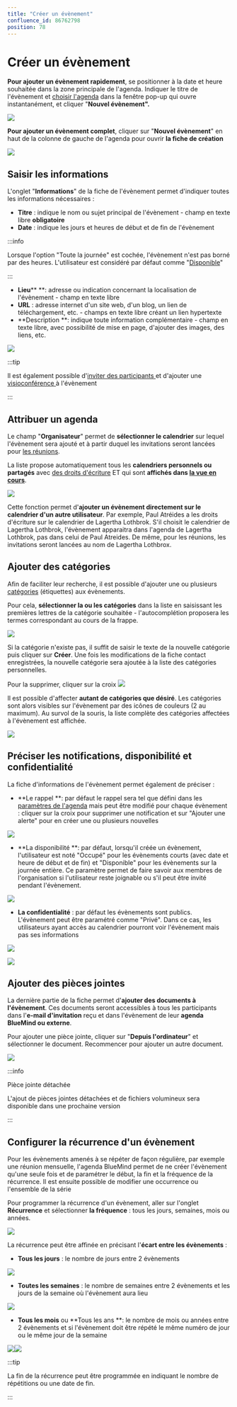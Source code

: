 ```yaml
---
title: "Créer un évènement"
confluence_id: 86762798
position: 78
---
```

# Créer un évènement


**Pour ajouter un évènement rapidement**, se positionner à la date et heure souhaitée dans la zone principale de l'agenda. Indiquer le titre de l'évènement et [choisir l'agenda](#Creerunevenement-agenda) dans la fenêtre pop-up qui ouvre instantanément, et cliquer "**Nouvel évènement".**

![](../../../attachments/86762798/86762816.png)


**Pour ajouter un évènement complet**, cliquer sur "**Nouvel évènement**" en haut de la colonne de gauche de l'agenda pour ouvrir **la fiche de création**

![](../../../attachments/86762798/86762815.png)


## Saisir les informations

L'onglet "**Informations**" de la fiche de l'évènement permet d'indiquer toutes les informations nécessaires :

- **Titre** : indique le nom ou sujet principal de l'évènement - champ en texte libre **obligatoire**
- **Date** : indique les jours et heures de début et de fin de l'évènement


:::info

Lorsque l'option "Toute la journée" est cochée, l'évènement n'est pas borné par des heures. L'utilisateur est considéré par défaut comme "[Disponible](#Creerunevenement-Disponibilite)"

:::

- **Lieu**** **: adresse ou indication concernant la localisation de l'évènement - champ en texte libre
- **URL** : adresse internet d'un site web, d'un blog, un lien de téléchargement, etc. - champs en texte libre créant un lien hypertexte
- **Description **: indique toute information complémentaire - champ en texte libre, avec possibilité de mise en page, d'ajouter des images, des liens, etc. 


![](../../../attachments/86762798/86762814.png)


:::tip

Il est également possible d'[inviter des participants ](https://forge.bluemind.net/confluence/pages/viewpage.action?pageId=86743986)et d'ajouter une [ visioconférence ](https://forge.bluemind.net/confluence/pages/viewpage.action?pageId=86743407)à l'évènement

:::

## Attribuer un agenda 

Le champ "**Organisateur**" permet de **sélectionner le calendrier** sur lequel l'évènement sera ajouté et à partir duquel les invitations seront lancées pour [les réunions](/STAGING/Guide_de_l_utilisateur_4.7/L_agenda_4.7/Organiser_une_réunion/).

La liste propose automatiquement tous les **calendriers personnels ou partagés** avec [des droits d'écriture](https://forge.bluemind.net/confluence/display/DA/.Partager+un+calendrier+vBM-4#id-.PartageruncalendriervBM4-Partageruncalendriereninternepartageinterne) ET qui sont **affichés dans [la vue en cours](https://forge.bluemind.net/confluence/display/DA/.Afficher+plusieurs+calendriers+vBM-4)**.


![](../../../attachments/86762798/86762813.png)


Cette fonction permet d'**ajouter un évènement directement sur le calendrier d'un autre utilisateur**. 
Par exemple, Paul Atréides a les droits d'écriture sur le calendrier de Lagertha Lothbrok. S'il choisit le calendrier de Lagertha Lothbrok, l'évènement apparaitra dans l'agenda de Lagertha Lothbrok, pas dans celui de Paul Atreides. De même, pour les réunions, les invitations seront lancées au nom de Lagertha Lothbrox.

## Ajouter des catégories

Afin de faciliter leur recherche, il est possible d'ajouter une ou plusieurs [catégories](https://forge.bluemind.net/confluence/pages/viewpage.action?pageId=86743569#id-.Param%C3%A9trerlecompteutilisateurvBM4-Cr%C3%A9erdescat%C3%A9gories) (étiquettes) aux évènements.

Pour cela, **sélectionner la ou les catégories** dans la liste en saisissant les premières lettres de la catégorie souhaitée - l'autocomplétion proposera les termes correspondant au cours de la frappe.

![](../../../attachments/86762798/86762812.png)

Si la catégorie n'existe pas, il suffit de saisir le texte de la nouvelle catégorie puis cliquer sur **Créer**. Une fois les modifications de la fiche contact enregistrées, la nouvelle catégorie sera ajoutée à la liste des catégories personnelles.

Pour la supprimer, cliquer sur la croix ![](../../../attachments/86762798/86762811.png)


Il est possible d'affecter **autant de catégories que désiré**. Les catégories sont alors visibles sur l'évènement par des icônes de couleurs (2 au maximum). Au survol de la souris, la liste complète des catégories affectées à l'évènement est affichée.

![](../../../attachments/86762798/86762810.png)


## Préciser les notifications, disponibilité et confidentialité 

La fiche d'informations de l'évènement permet également de préciser :

- **Le rappel **: par défaut le rappel sera tel que défini dans les [paramètres](https://forge.bluemind.net/confluence/pages/viewpage.action?pageId=86744790)[ de l'agenda](https://forge.bluemind.net/confluence/pages/viewpage.action?pageId=86744790) mais peut être modifié pour chaque évènement : cliquer sur la croix pour supprimer une notification et sur "Ajouter une alerte" pour en créer une ou plusieurs nouvelles


![](../../../attachments/86762798/86762809.png)

- **La disponibilité **: par défaut, lorsqu'il créée un évènement, l'utilisateur est noté "Occupé" pour les évènements courts (avec date et heure de début et de fin) et "Disponible" pour les évènements sur la journée entière. Ce paramètre permet de faire savoir aux membres de l'organisation si l'utilisateur reste joignable ou s'il peut être invité pendant l'évènement.


![](../../../attachments/86762798/86762808.png)

- **La confidentialité** : par défaut les évènements sont publics. L'évènement peut être paramétré comme "Privé". Dans ce cas, les utilisateurs ayant accès au calendrier pourront voir l'évènement mais pas ses informations


![](../../../attachments/86762798/86762807.png)

![](../../../attachments/86762798/86762806.png)


## Ajouter des pièces jointes

La dernière partie de la fiche permet d'**ajouter des documents à l'évènement**. Ces documents seront accessibles à tous les participants dans l'**e-mail d'invitation** reçu et dans l'évènement de leur **agenda BlueMind ou externe**.

Pour ajouter une pièce jointe, cliquer sur "**Depuis l'ordinateur**" et sélectionner le document. Recommencer pour ajouter un autre document.

![](../../../attachments/86762798/86762805.png)


:::info

Pièce jointe détachée

L'ajout de pièces jointes détachées et de fichiers volumineux sera disponible dans une prochaine version

:::


## Configurer la récurrence d'un évènement

Pour les évènements amenés à se répéter de façon régulière, par exemple une réunion mensuelle, l'agenda BlueMind permet de ne créer l'évènement qu'une seule fois et de paramétrer le début, la fin et la fréquence de la récurrence. Il est ensuite possible de modifier une occurrence ou l'ensemble de la série

Pour programmer la récurrence d'un évènement, aller sur l'onglet **Récurrence** et sélectionner **la fréquence** : tous les jours, semaines, mois ou années.


![](../../../attachments/86762798/86762804.png)


La récurrence peut être affinée en précisant l'**écart entre les évènements** :

- **Tous les jours** : le nombre de jours entre 2 évènements


![](../../../attachments/86762798/86762803.png)

- **Toutes les semaines** : le nombre de semaines entre 2 évènements et les jours de la semaine où l'évènement aura lieu


![](../../../attachments/86762798/86762802.png)

- **Tous les mois** ou **Tous les ans **: le nombre de mois ou années entre 2 évènements et si l'évènement doit être répété le même numéro de jour ou le même jour de la semaine


![](../../../attachments/86762798/86762801.png)![](../../../attachments/86762798/86762800.png)


:::tip

La fin de la récurrence peut être programmée en indiquant le nombre de répétitions ou une date de fin.

:::


